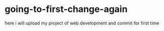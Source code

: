 # going-to-first-change-again
here i will upload my project of web development and commit for first time
